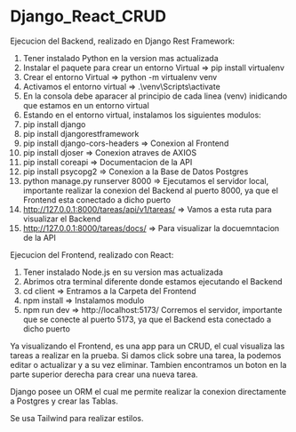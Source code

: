 # Django_React_CRUD

Ejecucion del Backend, realizado en Django Rest Framework:

1. Tener instalado Python en la version mas actualizada
2. Instalar el paquete para crear un entorno Virtual => pip install virtualenv
3. Crear el entorno Virtual => python -m virtualenv venv
4. Activamos el entorno virtual => .\venv\Scripts\activate
5. En la consola debe aparacer al principio de cada linea (venv) inidicando que estamos en un entorno virtual
6. Estando en el entorno virtual, instalamos los siguientes modulos:
7. pip install django
8. pip install djangorestframework
9. pip install django-cors-headers => Conexion al Frontend
10. pip install djoser => Conexion atraves de AXIOS  
11. pip install coreapi => Documentacion de la API
12. pip install psycopg2 => Conexion a la Base de Datos Postgres
13. python manage.py runserver 8000 => Ejecutamos el servidor local, importante realizar la conexion del Backend al puerto 8000, ya que el Frontend esta conectado a dicho puerto
14. http://127.0.0.1:8000/tareas/api/v1/tareas/ => Vamos a esta ruta para visualizar el Backend
15. http://127.0.0.1:8000/tareas/docs/ => Para visualizar la docuemntacion de la API

Ejecucion del Frontend, realizado con React:

1. Tener instalado Node.js en su version mas actualizada
2. Abrimos otra terminal diferente donde estamos ejecutando el Backend
3. cd client => Entramos a la Carpeta del Frontend
4. npm install => Instalamos modulo
5. npm run dev => http://localhost:5173/ Corremos el servidor, importante que se conecte al puerto 5173, ya que el Backend esta conectado a dicho puerto 

Ya visualizando el Frontend, es una app para un CRUD, el cual visualiza las tareas a realizar en la prueba.
Si damos click sobre una tarea, la podemos editar o actualizar y a su vez eliminar.
Tambien encontramos un boton en la parte superior derecha para crear una nueva tarea.

Django posee un ORM el cual me permite realizar la conexion directamente a Postgres y crear las Tablas.

Se usa Tailwind para realizar estilos.

   

